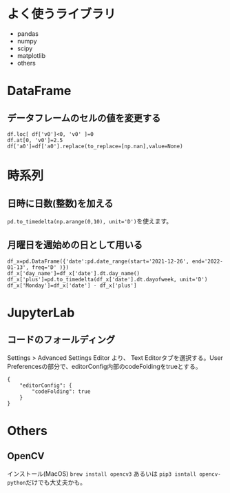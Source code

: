 


<!---
- 👋 Hi, I’m @luna50lb
- 👀 I’m interested in ...
- 🌱 I’m currently learning ...
- 💞️ I’m looking to collaborate on ...
- 📫 How to reach me ...

luna50lb/luna50lb is a ✨ special ✨ repository because its `README.md` (this file) appears on your GitHub profile.
You can click the Preview link to take a look at your changes.
--->


# よく使うライブラリ
- pandas
- numpy
- scipy
- matplotlib 
- others 

# DataFrame

## データフレームのセルの値を変更する
```
df.loc[ df['v0']<0, 'v0' ]=0
df.at[0, 'v0']=2.5
df['a0']=df['a0'].replace(to_replace=[np.nan],value=None)
```


# 時系列
## 日時に日数(整数)を加える
`pd.to_timedelta(np.arange(0,10), unit='D')`を使えます。

## 月曜日を週始めの日として用いる
```
df_x=pd.DataFrame({'date':pd.date_range(start='2021-12-26', end='2022-01-13', freq='D' )})
df_x['day_name']=df_x['date'].dt.day_name()
df_x['plus']=pd.to_timedelta(df_x['date'].dt.dayofweek, unit='D')
df_x['Monday']=df_x['date'] - df_x['plus']
```

# JupyterLab
## コードのフォールディング
Settings > Advanced Settings Editor より、 Text Editorタブを選択する。User Preferencesの部分で、editorConfig内部のcodeFoldingをtrueとする。
```
{
    "editorConfig": {
        "codeFolding": true
    }
}
```


# Others
## OpenCV
インストール(MacOS)
`brew install opencv3` あるいは `pip3 isntall opencv-python`だけでも大丈夫かも。

